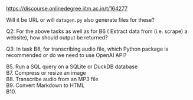 https://discourse.onlinedegree.iitm.ac.in/t/164277

Will it be URL or will <code>datagen.py</code> also generate files for these?</p>
<p>Q2: For the above tasks as well as for B6 ( Extract data from (i.e. scrape) a website), how should output be returned?</p>
<p>Q3: In task B8, for transcribing audio file, which Python package is recommended or do we need to use OpenAI API?</p>
<p>B5. Run a SQL query on a SQLite or DuckDB database<br/>
B7. Compress or resize an image<br/>
B8. Transcribe audio from an MP3 file<br/>
B9. Convert Markdown to HTML<br/>
B10.